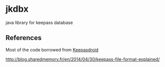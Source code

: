 jkdbx
=====

java library for keepass database


References
-----

Most of the code borrowed from [Keepasdroid](https://github.com/bpellin/keepassdroid)

http://blog.sharedmemory.fr/en/2014/04/30/keepass-file-format-explained/
